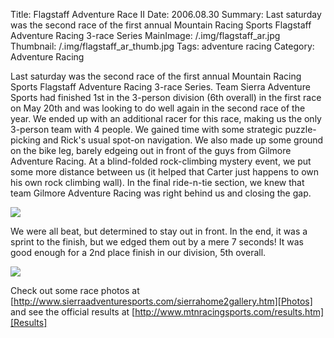 Title: Flagstaff Adventure Race II
Date: 2006.08.30
Summary: Last saturday was the second race of the first annual Mountain Racing Sports Flagstaff Adventure Racing 3-race Series
MainImage: /.img/flagstaff_ar.jpg
Thumbnail: /.img/flagstaff_ar_thumb.jpg
Tags: adventure racing
Category: Adventure Racing

Last saturday was the second race of the first annual Mountain Racing Sports Flagstaff Adventure Racing 3-race Series. Team Sierra Adventure Sports had finished 1st in the 3-person division (6th overall) in the first race on May 20th and was looking to do well again in the second race of the year. We ended up with an additional racer for this race, making us the only 3-person team with 4 people. We gained time with some strategic puzzle-picking and Rick's usual spot-on navigation. We also made up some ground on the bike leg, barely edgeing out in front of the guys from Gilmore Adventure Racing. At a blind-folded rock-climbing mystery event, we put some more distance between us (it helped that Carter just happens to own his own rock climbing wall). In the final ride-n-tie section, we knew that team Gilmore Adventure Racing was right behind us and closing the gap.

<p><img src="/.img/outdoors/far_close_behind.jpg" class="smallimg" /></p>

We were all beat, but determined to stay out in front. In the end, it was a sprint to the finish, but we edged them out by a mere 7 seconds! It was good enough for a 2nd place finish in our division, 5th overall.

<p><img src="/.img/outdoors/far_finish.jpg" class="smallimg" /></p>

Check out some race photos at [http://www.sierraadventuresports.com/sierrahome2gallery.htm][Photos] and see the official results at [http://www.mtnracingsports.com/results.htm][Results]


[Photos]: http://www.sierraadventuresports.com/sierrahome2gallery.htm
[Results]: http://www.mtnracingsports.com/results.htm
